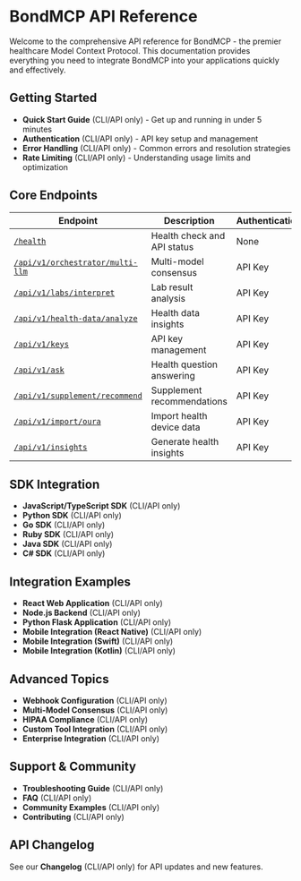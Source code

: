 # BondMCP API Reference

Welcome to the comprehensive API reference for BondMCP - the premier healthcare Model Context Protocol. This documentation provides everything you need to integrate BondMCP into your applications quickly and effectively.

## Getting Started

- **Quick Start Guide** (CLI/API only) - Get up and running in under 5 minutes
- **Authentication** (CLI/API only) - API key setup and management
- **Error Handling** (CLI/API only) - Common errors and resolution strategies
- **Rate Limiting** (CLI/API only) - Understanding usage limits and optimization

## Core Endpoints

| Endpoint | Description | Authentication |
|----------|-------------|----------------|
| [`/health`](../endpoints/README.md) | Health check and API status | None |
| [`/api/v1/orchestrator/multi-llm`](../endpoints/README.md) | Multi-model consensus | API Key |
| [`/api/v1/labs/interpret`](../endpoints/README.md) | Lab result analysis | API Key |
| [`/api/v1/health-data/analyze`](../endpoints/README.md) | Health data insights | API Key |
| [`/api/v1/keys`](../endpoints/README.md) | API key management | API Key |
| [`/api/v1/ask`](../endpoints/README.md) | Health question answering | API Key |
| [`/api/v1/supplement/recommend`](../endpoints/README.md) | Supplement recommendations | API Key |
| [`/api/v1/import/oura`](../endpoints/README.md) | Import health device data | API Key |
| [`/api/v1/insights`](../endpoints/README.md) | Generate health insights | API Key |

## SDK Integration

- **JavaScript/TypeScript SDK** (CLI/API only)
- **Python SDK** (CLI/API only)
- **Go SDK** (CLI/API only)
- **Ruby SDK** (CLI/API only)
- **Java SDK** (CLI/API only)
- **C# SDK** (CLI/API only)

## Integration Examples

- **React Web Application** (CLI/API only)
- **Node.js Backend** (CLI/API only)
- **Python Flask Application** (CLI/API only)
- **Mobile Integration (React Native)** (CLI/API only)
- **Mobile Integration (Swift)** (CLI/API only)
- **Mobile Integration (Kotlin)** (CLI/API only)

## Advanced Topics

- **Webhook Configuration** (CLI/API only)
- **Multi-Model Consensus** (CLI/API only)
- **HIPAA Compliance** (CLI/API only)
- **Custom Tool Integration** (CLI/API only)
- **Enterprise Integration** (CLI/API only)

## Support & Community

- **Troubleshooting Guide** (CLI/API only)
- **FAQ** (CLI/API only)
- **Community Examples** (CLI/API only)
- **Contributing** (CLI/API only)

## API Changelog

See our **Changelog** (CLI/API only) for API updates and new features.
